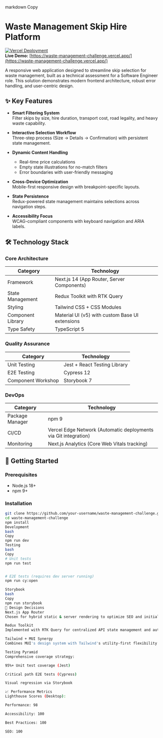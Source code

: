 markdown
Copy
# Waste Management Skip Hire Platform

[![Vercel Deployment](https://img.shields.io/badge/Deployed%20on-Vercel-black?logo=vercel)](https://waste-management-challenge.vercel.app/)  
**Live Demo:** [https://waste-management-challenge.vercel.app/](https://waste-management-challenge.vercel.app/)

A responsive web application designed to streamline skip selection for waste management, built as a technical assessment for a Software Engineer role. This solution demonstrates modern frontend architecture, robust error handling, and user-centric design.

## ✨ Key Features

- **Smart Filtering System**  
  Filter skips by size, hire duration, transport cost, road legality, and heavy waste capability.
  
- **Interactive Selection Workflow**  
  Three-step process (Size → Details → Confirmation) with persistent state management.

- **Dynamic Content Handling**
  - Real-time price calculations
  - Empty state illustrations for no-match filters
  - Error boundaries with user-friendly messaging

- **Cross-Device Optimization**  
  Mobile-first responsive design with breakpoint-specific layouts.

- **State Persistence**  
  Redux-powered state management maintains selections across navigation steps.

- **Accessibility Focus**  
  WCAG-compliant components with keyboard navigation and ARIA labels.

## 🛠 Technology Stack

### Core Architecture
| Category              | Technology                                                                 |
|-----------------------|----------------------------------------------------------------------------|
| Framework             | Next.js 14 (App Router, Server Components)                                 |
| State Management      | Redux Toolkit with RTK Query                                               |
| Styling               | Tailwind CSS + CSS Modules                                                 |
| Component Library     | Material UI (v5) with custom Base UI extensions                            |
| Type Safety           | TypeScript 5                                                               |

### Quality Assurance
| Category              | Technology                                                                 |
|-----------------------|----------------------------------------------------------------------------|
| Unit Testing          | Jest + React Testing Library                                               |
| E2E Testing           | Cypress 12                                                                 |
| Component Workshop    | Storybook 7                                                                |

### DevOps
| Category              | Technology                                                                 |
|-----------------------|----------------------------------------------------------------------------|
| Package Manager       | npm 9                                                                      |
| CI/CD                 | Vercel Edge Network (Automatic deployments via Git integration)            |
| Monitoring            | Next.js Analytics (Core Web Vitals tracking)                               |

## 🚀 Getting Started

### Prerequisites
- Node.js 18+
- npm 9+

### Installation
```bash
git clone https://github.com/your-username/waste-management-challenge.git
cd waste-management-challenge
npm install
Development
bash
Copy
npm run dev
Testing
bash
Copy
# Unit tests
npm run test


# E2E tests (requires dev server running)
npm run cy:open

Storybook
bash
Copy
npm run storybook
🧠 Design Decisions
Next.js App Router
Chosen for hybrid static & server rendering to optimize SEO and initial load performance.

Redux Toolkit
Implemented with RTK Query for centralized API state management and automatic caching.

Tailwind + MUI Synergy
Combines MUI's design system with Tailwind's utility-first flexibility for rapid iteration.

Testing Pyramid
Comprehensive coverage strategy:

95%+ Unit test coverage (Jest)

Critical path E2E tests (Cypress)

Visual regression via Storybook

📈 Performance Metrics
Lighthouse Scores (Desktop):

Performance: 98

Accessibility: 100

Best Practices: 100

SEO: 100
